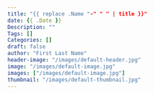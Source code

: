 ```yaml
---
title: "{{ replace .Name "-" " " | title }}"
date: {{ .Date }}
Description: ""
Tags: []
Categories: []
draft: false
author: "First Last Name"
header-image: "/images/default-header.jpg"
image: "/images/default-image.jpg"
images: ["/images/default-image.jpg"]
thumbnail: "/images/default-thumbnail.jpg"
---
```

